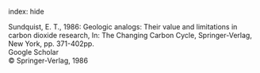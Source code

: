 index: hide

<div class="Citation">

  <div class="Citation-body">
    <div class="Citation-text">Sundquist, E. T., 1986: Geologic analogs: Their value and limitations in carbon dioxide research, In: <span class="Article-bookTitle">The Changing Carbon Cycle, </span>Springer-Verlag, New York, pp. 371-402pp.</div>
    <div class="Citation-links">
      <div class="CitationLink" data-href="https://scholar.google.com/scholar?q=Geologic+analogs%3A+Their+value+and+limitations+in+carbon+dioxide+research">
        <div class="CitationLink-icon CitationLink-Scholar"></div>
        <div class="CitationLink-text">Google Scholar</div>
      </div>
    </div>
  </div>
</div>


<div class="Citation-copy">
&copy; Springer-Verlag, 1986
</div>